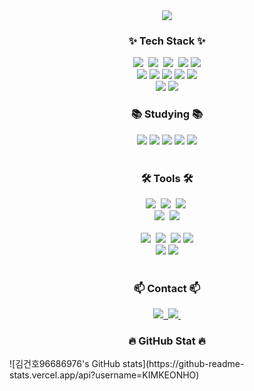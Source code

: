 <!--타이틀 부분-->
<div align="center">
  <img src="https://capsule-render.vercel.app/api?type=wave&color=auto&height=300&section=header&text=WELECOME%20%to-nl-KEONHO's%20%GITHUB%20&fontSize=60" />
</div>

<!--내용 부분-->
<h3 align="center">✨ Tech Stack ✨</h3>
<div align="center">
  <img src="https://img.shields.io/badge/react-20232a.svg?style=for-the-badge&logo=react&logoColor=61DAFB" />&nbsp
  <img src="https://img.shields.io/badge/javascript-F7DF1E.svg?style=for-the-badge&logo=javascript&logoColor=20232a" />&nbsp
  <img src="https://img.shields.io/badge/html5-E34F26.svg?style=for-the-badge&logo=html5&logoColor=white" />&nbsp
  <img src="https://img.shields.io/badge/Java-007396.svg?style=for-the-badge&logo=java&logoColor=FFFFFF" />
  <img src="https://img.shields.io/badge/Python-3776AB.svg?style=for-the-badge&logo=python&logoColor=FFFFFF" />
</div>

<div align="center">
  <img src="https://img.shields.io/badge/Spring%20Boot-6DB33F.svg?style=for-the-badge&logo=springboot&logoColor=FFFFFF" />
  <img src="https://img.shields.io/badge/Redis-DC382D.svg?style=for-the-badge&logo=redis&logoColor=FFFFFF" />
  <img src="https://img.shields.io/badge/Next.js-000000.svg?style=for-the-badge&logo=next.js&logoColor=FFFFFF" />
  <img src="https://img.shields.io/badge/TensorFlow-FF6F00.svg?style=for-the-badge&logo=tensorflow&logoColor=FFFFFF" />
  <img src="https://img.shields.io/badge/Node.js-339933.svg?style=for-the-badge&logo=node.js&logoColor=FFFFFF" />
</div>

<div align="center">
  <img src="https://img.shields.io/badge/MariaDB-003545.svg?style=for-the-badge&logo=mariadb&logoColor=FFFFFF" />
  <img src="https://img.shields.io/badge/MySQL-4479A1.svg?style=for-the-badge&logo=mysql&logoColor=FFFFFF" />
</div>

<h3 align="center">📚 Studying 📚</h3>
<div align="center">
  <img src="https://img.shields.io/badge/Docker-2496ED.svg?style=for-the-badge&logo=docker&logoColor=FFFFFF" />
  <img src="https://img.shields.io/badge/Amazon%20S3-569A31.svg?style=for-the-badge&logo=amazons3&logoColor=FFFFFF" />
  <img src="https://img.shields.io/badge/Amazon%20EC2-FF9900.svg?style=for-the-badge&logo=amazonec2&logoColor=FFFFFF" />
  <img src="https://img.shields.io/badge/RDB-4285F4.svg?style=for-the-badge" />
  <img src="https://img.shields.io/badge/GitHub%20Actions-2088FF.svg?style=for-the-badge&logo=githubactions&logoColor=FFFFFF" />
</div>

<br>

<h3 align="center">🛠 Tools 🛠</h3>

<!-- 협업 관련 툴 -->
<div align="center">
  <img src="https://img.shields.io/badge/git-F05033.svg?style=for-the-badge&logo=git&logoColor=white" />&nbsp
  <img src="https://img.shields.io/badge/github-181717.svg?style=for-the-badge&logo=github&logoColor=white" />&nbsp
  <img src="https://img.shields.io/badge/Notion-F3F3F3.svg?style=for-the-badge&logo=notion&logoColor=black" />&nbsp
</div>

<div align="center">
  <img src="https://img.shields.io/badge/figma-F24E1E.svg?style=for-the-badge&logo=figma&logoColor=white" />&nbsp
  <img src="https://img.shields.io/badge/Creatie.ai-DDDDDD.svg?style=for-the-badge" />
</div>

<br>

<!-- 개발 관련 툴-->
<div align="center">
  <img src="https://img.shields.io/badge/VSCode-2C2C32.svg?style=for-the-badge&logo=visual-studio-code&logoColor=22ABF3" />&nbsp
  <img src="https://img.shields.io/badge/jupyter-2C2C32.svg?style=for-the-badge&logo=jupyter&logoColor=F37726" />&nbsp
  <img src="https://img.shields.io/badge/Cursor-2C2C32.svg?style=for-the-badge" />
  <img src="https://img.shields.io/badge/IntelliJ%20IDEA-000000.svg?style=for-the-badge&logo=intellij-idea&logoColor=FFFFFF" />
</div>

<div align="center">
  <img src="https://img.shields.io/badge/MySQL%20Workbench-F29111.svg?style=for-the-badge&logo=mysqlworkbench&logoColor=FFFFFF" />
  <img src="https://img.shields.io/badge/DBeaver-3F909E.svg?style=for-the-badge&logo=dbeaver&logoColor=FFFFFF" />
</div>

<br>

<h3 align="center">📫 Contact 📫</h3>
<div align="center">
  <a href="https://velog.io/@oka1313">
    <img src="https://img.shields.io/badge/Velog-1EBC8F?style=for-the-badge&logo=velog&logoColor=white" />&nbsp
  </a>
  <a href="mailto:oka1313@gmail.com">
    <img
      src="https://img.shields.io/badge/oka1313@gmail.com-D14836?style=for-the-badge&logo=gmail&logoColor=white"/>&nbsp
  </a>
</div>

<h3 align="center">🔥 GitHub Stat 🔥</h3>
![김건호96686976's GitHub stats](https://github-readme-stats.vercel.app/api?username=KIMKEONHO)
